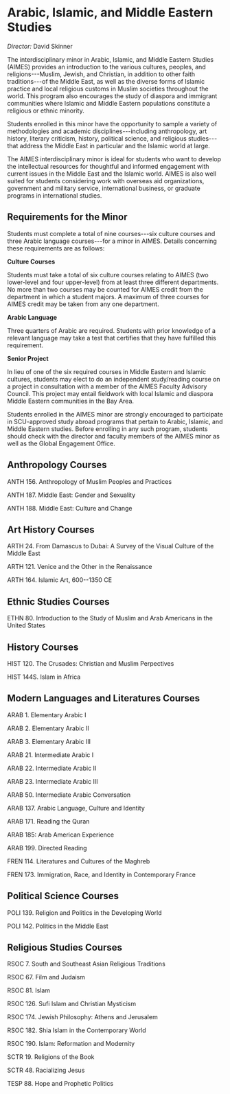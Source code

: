 Arabic, Islamic, and Middle Eastern Studies
===========================================

*Director:* David Skinner

The interdisciplinary minor in Arabic, Islamic, and Middle Eastern Studies (AIMES) provides an introduction to the various cultures, peoples, and religions---Muslim, Jewish, and Christian, in addition to other faith traditions---of the Middle East, as well as the diverse forms of Islamic practice and local religious customs in Muslim societies throughout the world. This program also encourages the study of diaspora and immigrant communities where Islamic and Middle Eastern populations constitute a religious or ethnic minority.

Students enrolled in this minor have the opportunity to sample a variety of methodologies and academic disciplines---including anthropology, art history, literary criticism, history, political science, and religious studies---that address the Middle East in particular and the Islamic world at large.

The AIMES interdisciplinary minor is ideal for students who want to develop the intellectual resources for thoughtful and informed engagement with current issues in the Middle East and the Islamic world. AIMES is also well suited for students considering work with overseas aid organizations, government and military service, international business, or graduate programs in international studies.

Requirements for the Minor
--------------------------

Students must complete a total of nine courses---six culture courses and three Arabic language courses---for a minor in AIMES. Details concerning these requirements are as follows:

**Culture Courses**

Students must take a total of six culture courses relating to AIMES (two lower-level and four upper-level) from at least three different departments. No more than two courses may be counted for AIMES credit from the department in which a student majors. A maximum of three courses for AIMES credit may be taken from any one department.

**Arabic Language**

Three quarters of Arabic are required. Students with prior knowledge of a relevant language may take a test that certifies that they have fulfilled this requirement.

**Senior Project**

In lieu of one of the six required courses in Middle Eastern and Islamic cultures, students may elect to do an independent study/reading course on a project in consultation with a member of the AIMES Faculty Advisory Council. This project may entail fieldwork with local Islamic and diaspora Middle Eastern communities in the Bay Area.

Students enrolled in the AIMES minor are strongly encouraged to participate in SCU-approved study abroad programs that pertain to Arabic, Islamic, and Middle Eastern studies. Before enrolling in any such program, students should check with the director and faculty members of the AIMES minor as well as the Global Engagement Office.

Anthropology Courses
--------------------

ANTH 156. Anthropology of Muslim Peoples and Practices

ANTH 187. Middle East: Gender and Sexuality

ANTH 188. Middle East: Culture and Change

Art History Courses
-------------------

ARTH 24. From Damascus to Dubai: A Survey of the Visual Culture of the Middle East

ARTH 121. Venice and the Other in the Renaissance

ARTH 164. Islamic Art, 600--1350 CE

Ethnic Studies Courses
----------------------

ETHN 80. Introduction to the Study of Muslim and Arab Americans in the United States

History Courses
---------------

HIST 120. The Crusades: Christian and Muslim Perpectives

HIST 144S. Islam in Africa

Modern Languages and Literatures Courses
----------------------------------------

ARAB 1. Elementary Arabic I

ARAB 2. Elementary Arabic II

ARAB 3. Elementary Arabic III

ARAB 21. Intermediate Arabic I

ARAB 22. Intermediate Arabic II

ARAB 23. Intermediate Arabic III

ARAB 50. Intermediate Arabic Conversation

ARAB 137. Arabic Language, Culture and Identity

ARAB 171. Reading the Quran

ARAB 185: Arab American Experience

ARAB 199. Directed Reading

FREN 114. Literatures and Cultures of the Maghreb

FREN 173. Immigration, Race, and Identity in Contemporary France

Political Science Courses
-------------------------

POLI 139. Religion and Politics in the Developing World

POLI 142. Politics in the Middle East

Religious Studies Courses
-------------------------

RSOC 7. South and Southeast Asian Religious Traditions

RSOC 67. Film and Judaism

RSOC 81. Islam

RSOC 126. Sufi Islam and Christian Mysticism

RSOC 174. Jewish Philosophy: Athens and Jerusalem

RSOC 182. Shia Islam in the Contemporary World

RSOC 190. Islam: Reformation and Modernity

SCTR 19. Religions of the Book

SCTR 48. Racializing Jesus

TESP 88. Hope and Prophetic Politics
